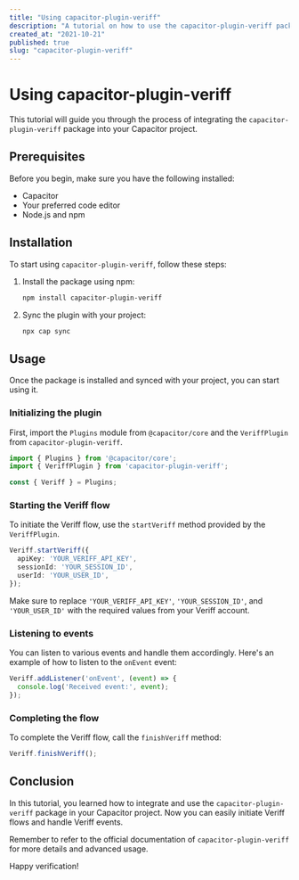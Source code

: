 ```yaml
---
title: "Using capacitor-plugin-veriff"
description: "A tutorial on how to use the capacitor-plugin-veriff package in your project."
created_at: "2021-10-21"
published: true
slug: "capacitor-plugin-veriff"
---
```


# Using capacitor-plugin-veriff

This tutorial will guide you through the process of integrating the `capacitor-plugin-veriff` package into your Capacitor project.

## Prerequisites

Before you begin, make sure you have the following installed:

- Capacitor
- Your preferred code editor
- Node.js and npm

## Installation

To start using `capacitor-plugin-veriff`, follow these steps:

1. Install the package using npm:

   ```bash
   npm install capacitor-plugin-veriff
   ```

2. Sync the plugin with your project:
   
   ```bash
   npx cap sync
   ```

## Usage

Once the package is installed and synced with your project, you can start using it.

### Initializing the plugin

First, import the `Plugins` module from `@capacitor/core` and the `VeriffPlugin` from `capacitor-plugin-veriff`.

```typescript
import { Plugins } from '@capacitor/core';
import { VeriffPlugin } from 'capacitor-plugin-veriff';

const { Veriff } = Plugins;
```

### Starting the Veriff flow

To initiate the Veriff flow, use the `startVeriff` method provided by the `VeriffPlugin`.

```typescript
Veriff.startVeriff({
  apiKey: 'YOUR_VERIFF_API_KEY',
  sessionId: 'YOUR_SESSION_ID',
  userId: 'YOUR_USER_ID',
});
```

Make sure to replace `'YOUR_VERIFF_API_KEY'`, `'YOUR_SESSION_ID'`, and `'YOUR_USER_ID'` with the required values from your Veriff account.

### Listening to events

You can listen to various events and handle them accordingly. Here's an example of how to listen to the `onEvent` event:

```typescript
Veriff.addListener('onEvent', (event) => {
  console.log('Received event:', event);
});
```

### Completing the flow

To complete the Veriff flow, call the `finishVeriff` method:

```typescript
Veriff.finishVeriff();
```

## Conclusion

In this tutorial, you learned how to integrate and use the `capacitor-plugin-veriff` package in your Capacitor project. Now you can easily initiate Veriff flows and handle Veriff events.

Remember to refer to the official documentation of `capacitor-plugin-veriff` for more details and advanced usage.

Happy verification!

